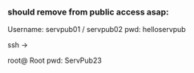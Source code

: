 ### should remove from public access asap:

Username: servpub01 / servpub02
pwd: helloservpub

ssh ->

root@<IP address>
Root pwd: ServPub23 

